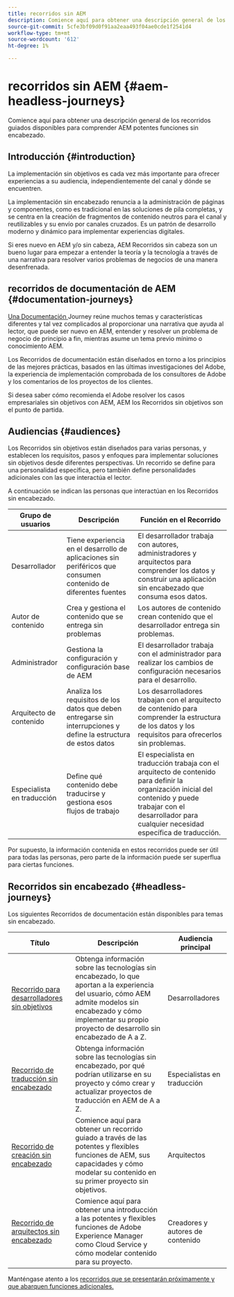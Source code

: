 ```yaml
---
title: recorridos sin AEM
description: Comience aquí para obtener una descripción general de los recorridos guiados disponibles para comprender AEM potentes funciones sin encabezado.
source-git-commit: 5cfe3bf09d0f91aa2eaa493f04ae0cde1f2541d4
workflow-type: tm+mt
source-wordcount: '612'
ht-degree: 1%

---
```


# recorridos sin AEM {#aem-headless-journeys}

Comience aquí para obtener una descripción general de los recorridos guiados disponibles para comprender AEM potentes funciones sin encabezado.

## Introducción {#introduction}

La implementación sin objetivos es cada vez más importante para ofrecer experiencias a su audiencia, independientemente del canal y dónde se encuentren.

La implementación sin encabezado renuncia a la administración de páginas y componentes, como es tradicional en las soluciones de pila completas, y se centra en la creación de fragmentos de contenido neutros para el canal y reutilizables y su envío por canales cruzados. Es un patrón de desarrollo moderno y dinámico para implementar experiencias digitales.

Si eres nuevo en AEM y/o sin cabeza, AEM Recorridos sin cabeza son un bueno lugar para empezar a entender la teoría y la tecnología a través de una narrativa para resolver varios problemas de negocios de una manera desenfrenada.

## recorridos de documentación de AEM {#documentation-journeys}

[Una Documentación ](/help/journey-documentation/home.md) Journey reúne muchos temas y características diferentes y tal vez complicados al proporcionar una narrativa que ayuda al lector, que puede ser nuevo en AEM, entender y resolver un problema de negocio de principio a fin, mientras asume un tema previo mínimo o conocimiento AEM.

Los Recorridos de documentación están diseñados en torno a los principios de las mejores prácticas, basados en las últimas investigaciones del Adobe, la experiencia de implementación comprobada de los consultores de Adobe y los comentarios de los proyectos de los clientes.

Si desea saber cómo recomienda el Adobe resolver los casos empresariales sin objetivos con AEM, AEM los Recorridos sin objetivos son el punto de partida.

## Audiencias {#audiences}

Los Recorridos sin objetivos están diseñados para varias personas, y establecen los requisitos, pasos y enfoques para implementar soluciones sin objetivos desde diferentes perspectivas. Un recorrido se define para una personalidad específica, pero también define personalidades adicionales con las que interactúa el lector.

A continuación se indican las personas que interactúan en los Recorridos sin encabezado.

| Grupo de usuarios | Descripción | Función en el Recorrido |
|---|---|---|
| Desarrollador | Tiene experiencia en el desarrollo de aplicaciones sin periféricos que consumen contenido de diferentes fuentes | El desarrollador trabaja con autores, administradores y arquitectos para comprender los datos y construir una aplicación sin encabezado que consuma esos datos. |
| Autor de contenido | Crea y gestiona el contenido que se entrega sin problemas | Los autores de contenido crean contenido que el desarrollador entrega sin problemas. |
| Administrador | Gestiona la configuración y configuración base de AEM | El desarrollador trabaja con el administrador para realizar los cambios de configuración necesarios para el desarrollo. |
| Arquitecto de contenido | Analiza los requisitos de los datos que deben entregarse sin interrupciones y define la estructura de estos datos | Los desarrolladores trabajan con el arquitecto de contenido para comprender la estructura de los datos y los requisitos para ofrecerlos sin problemas. |
| Especialista en traducción | Define qué contenido debe traducirse y gestiona esos flujos de trabajo | El especialista en traducción trabaja con el arquitecto de contenido para definir la organización inicial del contenido y puede trabajar con el desarrollador para cualquier necesidad específica de traducción. |

Por supuesto, la información contenida en estos recorridos puede ser útil para todas las personas, pero parte de la información puede ser superflua para ciertas funciones.

## Recorridos sin encabezado {#headless-journeys}

Los siguientes Recorridos de documentación están disponibles para temas sin encabezado.

| Título | Descripción | Audiencia principal |
|---|---|---|
| [Recorrido para desarrolladores sin objetivos](/help/journey-headless/developer/overview.md) | Obtenga información sobre las tecnologías sin encabezado, lo que aportan a la experiencia del usuario, cómo AEM admite modelos sin encabezado y cómo implementar su propio proyecto de desarrollo sin encabezado de A a Z. | Desarrolladores |
| [Recorrido de traducción sin encabezado](/help/journey-headless/translation/overview.md) | Obtenga información sobre las tecnologías sin encabezado, por qué podrían utilizarse en su proyecto y cómo crear y actualizar proyectos de traducción en AEM de A a Z. | Especialistas en traducción |
| [Recorrido de creación sin encabezado](/help/journey-headless/author/overview.md) | Comience aquí para obtener un recorrido guiado a través de las potentes y flexibles funciones de AEM, sus capacidades y cómo modelar su contenido en su primer proyecto sin objetivos. | Arquitectos |
| [Recorrido de arquitectos sin encabezado](/help/journey-headless/architect/overview.md) | Comience aquí para obtener una introducción a las potentes y flexibles funciones de Adobe Experience Manager como Cloud Service y cómo modelar contenido para su proyecto. | Creadores y autores de contenido |

Manténgase atento a los [recorridos que se presentarán próximamente y que abarquen funciones adicionales.](/help/journey-documentation/home.md#journeys)
